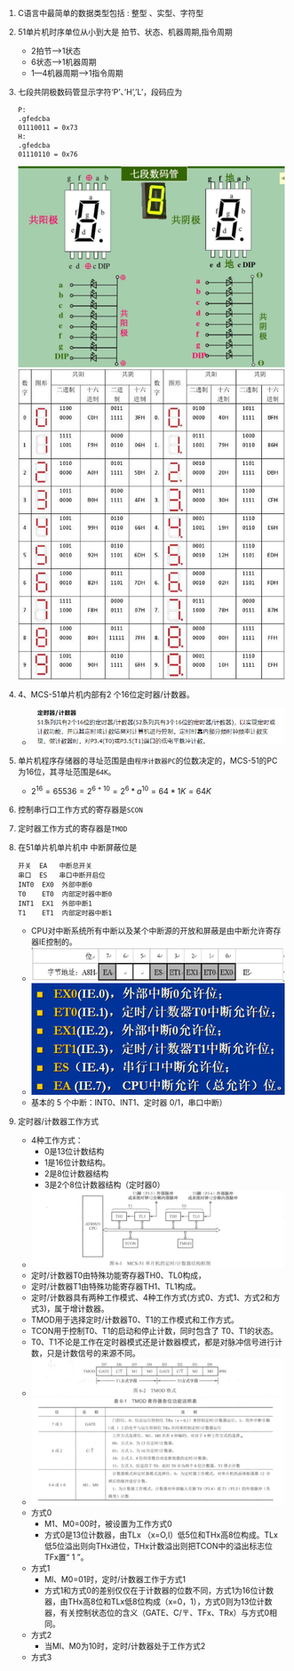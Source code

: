 1. C语言中最简单的数据类型包括 : 整型 、实型、字符型
2. 51单片机时序单位从小到大是 拍节、状态、机器周期,指令周期

   - 2拍节—>1状态
   - 6状态—>1机器周期
   - 1—4机器周期—>1指令周期

3. 七段共阴极数码管显示字符‘P’、’H’,’L’，段码应为

   ```
   P:
   .gfedcba
   01110011 = 0x73
   H:
   .gfedcba
   01110110 = 0x76
   ```

   ![](./images/2023-06-14-15-01-18.png)
   ![](./images/2023-06-14-15-02-10.png)

4. 4、MCS-51单片机内部有2 个16位定时器/计数器。
   - ![](./images/2023-06-14-15-10-02.png)
5. 单片机程序存储器的寻址范围是由`程序计数器PC`的位数决定的，MCS-51的PC为16位，其寻址范围是`64K`。
   - $2^{16}=65536=2^{6+10}=2^{6}*a^{10}=64*1K=64K$
6. 控制串行口工作方式的寄存器是`SCON`
7. 定时器工作方式的寄存器是`TMOD`
8. 在51单片机单片机中 中断屏蔽位是

   ```
   开关  EA   中断总开关
   串口  ES   串口中断开启位
   INT0  EX0  外部中断0
   T0    ET0  内部定时器中断0
   INT1  EX1  外部中断1
   T1    ET1  内部定时器中断1
   ```

   - CPU对中断系统所有中断以及某个中断源的开放和屏蔽是由中断允许寄存器IE控制的。
   - ![](./images/2023-06-14-15-23-11.png)
   - ![](./images/2023-06-14-15-22-59.png)
   - 基本的 5 个中断：INT0、INT1、定时器 0/1，串口中断）
9. 定时器/计数器工作方式
   - 4种工作方式：
     - 0是13位计数结构
     - 1是16位计数结构。
     - 2是8位计数器结构
     - 3是2个8位计数器结构（定时器0）
   - ![](./images/2023-06-14-15-33-17.png)
   - 定时/计数器T0由特殊功能寄存器TH0、TL0构成，
   - 定时/计数器T1由特殊功能寄存器TH1、TL1构成。
   - 定时/计数器具有两种工作模式、4种工作方式(方式0、方式1、方式2和方式3)，属于增计数器。
   - TMOD用于选择定时/计数器T0、T1的工作模式和工作方式。
   - TCON用于控制T0、T1的启动和停止计数，同时包含了 T0、T1的状态。
   - T0、T1不论是工作在定时器模式还是计数器模式，都是对脉冲信号进行计数，只是计数信号的来源不同。
   - ![](./images/2023-06-14-15-47-42.png)
   - ![](./images/2023-06-14-15-47-53.png)
   - 方式0
     - M1、M0=00时，被设置为工作方式0
     - 方式0是13位计数器，由TLx （x=O,l）低5位和THx高8位构成。TLx低5位溢出则向THx进位，THx计数溢出则把TCON中的溢出标志位TFx置“ 1 ”。
   - 方式1
     - Ml、M0=01时，定时/计数器工作于方式1
     - 方式1和方式0的差别仅仅在于计数器的位数不同，方式1为16位计数器，由THx高8位和TLx低8位构成（x=0，1），方式0则为13位计数器，有关控制状态位的含义（GATE、C/〒、TFx、TRx）与方式0相同。
   - 方式2
     - 当Ml、M0为10时，定时/计数器处于工作方式2
   - 方式3

